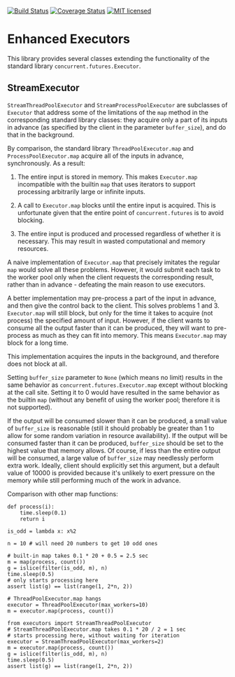 [![Build Status](https://travis-ci.org/pkch/executors.svg)](https://travis-ci.org/pkch/executors)
[![Coverage Status](https://coveralls.io/repos/github/pkch/executors/badge.svg?branch=master)](https://coveralls.io/github/pkch/executors?branch=master)
[![MIT licensed](https://img.shields.io/badge/license-MIT-blue.svg)](https://raw.githubusercontent.com/pkch/executors/LICENSE)

# Enhanced Executors

This library provides several classes extending the functionality of the
standard library `concurrent.futures.Executor`.

## StreamExecutor

`StreamThreadPoolExecutor` and `StreamProcessPoolExecutor` are subclasses of
`Executor` that address some of the limitations of the `map` method in the
corresponding standard library classes: they acquire only a part of its
inputs in advance (as specified by the client in the parameter
`buffer_size`), and do that in the background.

By comparison, the standard library `ThreadPoolExecutor.map` and
`ProcessPoolExecutor.map` acquire all of the inputs in advance,
synchronously. As a result:

1. The entire input is stored in memory. This makes `Executor.map`
incompatible with the builtin `map` that uses iterators to support processing
arbitrarily large or infinite inputs.

2. A call to `Executor.map` blocks until the entire input is acquired. This
is unfortunate given that the entire point of `concurrent.futures` is to
avoid blocking.

3. The entire input is produced and processed regardless of whether it is
necessary. This may result in wasted computational and memory resources.

A naive implementation of `Executor.map` that precisely imitates the regular
`map` would solve all these problems. However, it would submit each task to
the worker pool only when the client requests the corresponding result,
rather than in advance - defeating the main reason to use executors.

A better implementation may pre-process a part of the input in advance, and
then give the control back to the client. This solves problems 1 and 3.
`Executor.map` will still block, but only for the time it takes to acquire
(not process) the specified amount of input. However, if the client wants to
consume all the output faster than it can be produced, they will want to
pre-process as much as they can fit into memory. This means `Executor.map`
may block for a long time.

This implementation acquires the inputs in the background, and therefore does
not block at all.

Setting `buffer_size` parameter to `None` (which means no limit)
results in the same behavior as `concurrent.futures.Executor.map` except
without blocking at the call site. Setting it to 0 would have resulted in the
same behavior as the builtin `map` (without any benefit of using the worker
pool; therefore it is not supported).

If the output will be consumed slower than it can be produced, a small value
of `buffer_size` is reasonable (still it should probably be greater
than 1 to allow for some random variation in resource availability). If the
output will be consumed faster than it can be produced, `buffer_size`
should be set to the highest value that memory allows. Of course, if less
than the entire output will be consumed, a large value of `buffer_size`
may needlessly perform extra work. Ideally, client should explicitly set this
argument, but a default value of 10000 is provided because it's unlikely to
exert pressure on the memory while still performing much of the work in
advance.

Comparison with other map functions:

    def process(i):
        time.sleep(0.1)
        return i

    is_odd = lambda x: x%2

    n = 10 # will need 20 numbers to get 10 odd ones

    # built-in map takes 0.1 * 20 + 0.5 = 2.5 sec
    m = map(process, count())
    g = islice(filter(is_odd, m), n)
    time.sleep(0.5)
    # only starts processing here
    assert list(g) == list(range(1, 2*n, 2))

    # ThreadPoolExecutor.map hangs
    executor = ThreadPoolExecutor(max_workers=10)
    m = executor.map(process, count())

    from executors import StreamThreadPoolExecutor
    # StreamThreadPoolExecutor.map takes 0.1 * 20 / 2 = 1 sec
    # starts processing here, without waiting for iteration
    executor = StreamThreadPoolExecutor(max_workers=2)
    m = executor.map(process, count())
    g = islice(filter(is_odd, m), n)
    time.sleep(0.5)
    assert list(g) == list(range(1, 2*n, 2))
